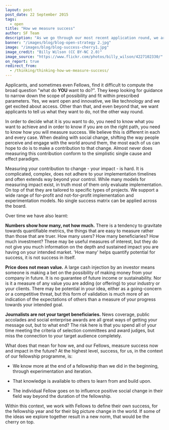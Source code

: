 ```yaml
---
layout: post
post_date: 22 September 2015
tags:
  - open
title: "How we measure success"
author: SF Team
description: "As we go through our most recent application round, we are struck again by the question many applicants ask: How do you measure success? "
banner: "/images/blog/blog-open-strategy 2.jpg"
image: "/images/blog/blog-success-cherry1.jpg"
image_credit: "Billy Wilson (CC BY-NC 2.0)"
image_source: "https://www.flickr.com/photos/billy_wilson/4227102330/"
on_report: true
redirect_from:
  - /thinking/thinking-how-we-measure-success/
---
```


Applicants, and sometimes even Fellows, find it difficult to compute the broad question "what do **YOU** want to do?". They keep looking for guidance to narrow down the scope of possibility and fit within prescribed parameters. Yes, we want open and innovative, we like technology and we get excited about access. Other than that, and even beyond that, we want applicants to tell us what they want to do, not the other way round.

In order to decide what it is you want to do, you need to know what you want to achieve and in order to know if you are on the right path, you need to know how you will measure success. We believe this is different in each and every case. When dealing with social change, shifting the way people perceive and engage with the world around them, the most each of us can hope to do is to make a contribution to that change. Almost never does measuring this contribution conform to the simplistic single cause and effect paradigm.

Measuring your contribution to change - your impact - is hard. It is complicated, complex, does not adhere to your implementation timelines and often extends way beyond your control. While many models for measuring impact exist, in truth most of them only evaluate implementation. On top of that they are tailored to specific types of projects. We support a wide range of for-profit and not-for-profit implementation and experimentation models. No single success matrix can be applied across the board.

Over time we have also learnt:

**Numbers show how many, not how much.** There is a tendency to gravitate towards quantifiable metrics, the things that are easy to measure rather than those that are truer. How many users? How many beneficiaries? How much investment? These may be useful measures of interest, but they do not give you much information on the depth and sustained impact you are having on your intended market. 'How many' helps quantify potential for success, it is not success in itself.

**Price does not mean value.** A large cash injection by an investor means someone is making a bet on the possibility of making money from your company in future. It is no guarantee of future income or sustainability. Nor is it a measure of any value you are adding (or offering) to your industry or your clients. There may be potential in your idea, either as a going-concern or a competitive threat, but this form of validation is much more of an indication of the expectations of others than a measure of your progress towards your intended goal.

**Journalists are not your target beneficiaries.** News coverage, public accolades and social enterprise awards are all great ways of getting your message out, but to what end? The risk here is that you spend all of your time meeting the criteria of selection committees and award judges, but miss the connection to your target audience completely.

What does that mean for how we, and our Fellows, measure success now and impact in the future? At the highest level, success, for us, in the context of our fellowship programme, is:


- We know more at the end of a fellowship than we did in the beginning, through experimentation and iteration.

- That knowledge is available to others to learn from and build upon.

- The individual Fellow goes on to influence positive social change in their field way beyond the duration of the fellowship.

Within this context, we work with Fellows to define their own success, for the fellowship year and for their big picture change in the world. If some of the ideas we explore together result in a new norm, that would be the cherry on top.
